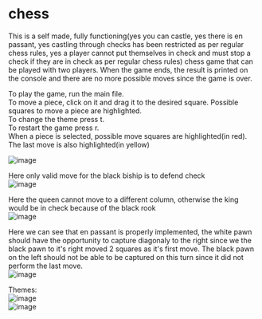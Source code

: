 # chess
This is a self made, fully functioning(yes you can castle, yes there is en passant, yes castling through checks has been restricted as per regular chess rules, yes a player cannot put themselves in check and must stop a check if they are in check as per regular chess rules) chess game that can be played with two players. When the game ends, the result is printed on the console and there are no more possible moves since the game is over. 

To play the game, run the main file.   
To move a piece, click on it and drag it to the desired square. Possible squares to move a piece are highlighted.   
To change the theme press t.   
To restart the game press r.   
When a piece is selected, possible move squares are highlighted(in red). The last move is also highlighted(in yellow)

![image](https://github.com/user-attachments/assets/25ae074c-6448-4894-a373-47b3ec458e08)   

Here only valid move for the black biship is to defend check   
![image](https://github.com/user-attachments/assets/a7e1743e-ca8d-4517-896a-90ed63b4e0e5)   

Here the queen cannot move to a different column, otherwise the king would be in check because of the black rook   
![image](https://github.com/user-attachments/assets/aaf1222f-7045-46af-b221-35bfbcecf696)   

Here we can see that en passant is properly implemented, the white pawn should have the opportunity to capture diagonaly to the right since we the black pawn to it's right moved 2 squares as it's first move. The black pawn on the left should not be able to be captured on this turn since it did not perform the last move.   
![image](https://github.com/user-attachments/assets/f717ee09-aba7-43ce-9ce0-0d0a165eef31)



Themes:   
![image](https://github.com/user-attachments/assets/372903d5-611f-4694-b9fc-7713e022d613)   
![image](https://github.com/user-attachments/assets/ba0b1fbd-cf7b-4045-ba19-b6e069bbf5c8)



